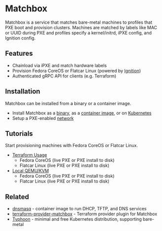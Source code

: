 # Matchbox

Matchbox is a service that matches bare-metal machines to profiles that PXE boot and provision clusters. Machines are matched by labels like MAC or UUID during PXE and profiles specify a kernel/initrd, iPXE config, and Ignition config.

## Features

* Chainload via iPXE and match hardware labels
* Provision Fedora CoreOS or Flatcar Linux (powered by [Ignition](https://github.com/coreos/ignition))
* Authenticated gRPC API for clients (e.g. Terraform)

## Installation

Matchbox can be installed from a binary or a container image.

* Install Matchbox as a [binary](deployment.md#matchbox-binary), as a [container image](deployment.md#container-image), or on [Kubernetes](deployment.md#kubernetes)
* Setup a PXE-enabled [network](network-setup.md)

## Tutorials

Start provisioning machines with Fedora CoreOS or Flatcar Linux.

* [Terraform Usage](getting-started.md)
    * Fedora CoreOS (live PXE or PXE install to disk)
    * Flatcar Linux (live PXE or PXE install to disk)
* [Local QEMU/KVM](getting-started-docker.md)
    * Fedora CoreOS (live PXE or PXE install to disk)
    * Flatcar Linux (live PXE or PXE install to disk)

## Related

* [dnsmasq](https://github.com/poseidon/matchbox/tree/master/contrib/dnsmasq) - container image to run DHCP, TFTP, and DNS services
* [terraform-provider-matchbox](https://github.com/poseidon/terraform-provider-matchbox) - Terraform provider plugin for Matchbox
* [Typhoon](https://typhoon.psdn.io/) - minimal and free Kubernetes distribution, supporting bare-metal
